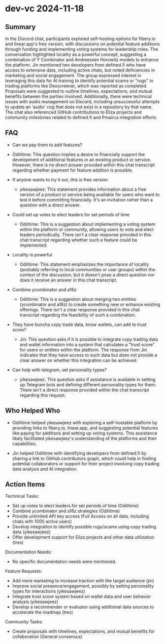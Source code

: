 # dev-vc 2024-11-18

## Summary

In the Discord chat, participants explored self-hosting options for fibery.io and linear.app's free version, with
discussions on potential feature additions through funding and implementing voting systems for leadership roles. The
conversation highlighted locality as a powerful concept, suggesting a combination of Y Combinator and Andreessen
Horowitz models to enhance the platform. Jin mentioned two developers from defined.fi who have access to extensive data,
including active chats, but noted deficiencies in marketing and social engagement. The group expressed interest in
leveraging this data for AI training to identify potential scams or "rugs" in trading platforms like Dexscreener, which
was reported as completed. Proposals were suggested to outline timelines, expectations, and mutual benefits between the
parties involved. Additionally, there were technical issues with audio management on Discord, including unsuccessful
attempts to update an 'audio' cog that does not exist in a repository by that name. The chat also referenced GitHub
contributions to Eliza projects and community milestones related to defined.fi and Pmairca integration efforts.

## FAQ

- Can we pay them to add features?
- Odilitime: This question implies a desire to financially support the development of additional features in an existing
  product or service. However, there is no direct answer provided within this chat transcript regarding whether payment
  for feature addition is possible.

- If anyone wants to try it out, this is free version

    - yikesawjeez: This statement provides information about a free version of a product or service being available for
      users who want to test it before committing financially. It's an invitation rather than a question with a direct
      answer.

- Could set up votes to elect leaders for set periods of time

    - Odilitime: This is a suggestion about implementing a voting system within the platform or community, allowing
      users to vote and elect leaders periodically. There isn't a clear response provided in this chat transcript
      regarding whether such a feature could be implemented.

- Locality is powerful

    - Odilitime: This statement emphasizes the importance of locality (probably referring to local communities or user
      groups) within the context of the discussion, but it doesn't pose a direct question nor does it receive an answer
      in this chat transcript.

- Combine ycombinator and a16z

    - Odilitime: This is a suggestion about merging two entities (ycombinator and a16z) to create something new or
      enhance existing offerings. There isn't a clear response provided in this chat transcript regarding the
      feasibility of such a combination.

- They have buncha copy trade data, know wallets, can add to trust score?

    - Jin: This question asks if it is possible to integrate copy trading data and wallet information into a system that
      calculates a "trust score" for users or entities within the platform. The response from Jin indicates that they
      have access to such data but does not provide a clear answer on whether this integration can be achieved.

- Can help with telegram, set personality types?
    - yikesawjeez: This question asks if assistance is available in setting up Telegram bots and defining different
      personality types for them. There isn't a direct response provided within the chat transcript regarding this
      request.

## Who Helped Who

- Odilitime helped yikesawjeez with exploring a self-hostable platform by providing links to fibery.io, linear.app, and
  suggesting potential features like paying for additions and setting up voting systems. This assistance likely
  facilitated yikesawjeez's understanding of the platforms and their capabilities.

- Jin helped Odilitime with identifying developers from defined.fi by sharing a link to GitHub contributors graph, which could help in finding potential collaborators or support for their project involving copy trading data analysis and AI integration.

## Action Items

Technical Tasks:

- Set up votes to elect leaders for set periods of time (Odilitime)
- Combine ycombinator and a16z strategies (Odilitime)
- Provide unlimited API key access (Full Access on all data, including chats with 1000 active users)
- Develop integration to identify possible rugs/scams using copy trading data (yikesawjeez)
- Offer development support for Eliza projects and other data utilization (tres)

Documentation Needs:

- No specific documentation needs were mentioned.

Feature Requests:

- Add more marketing to increase traction with the target audience (jin)
- Improve social presence/engagement, possibly by setting personality types for interactions (yikesawjeez)
- Integrate trust score system based on wallet data and user behavior analysis (yikesawjeez)
- Develop a recommender or evaluator using additional data sources to accelerate the roadmap (tres)

Community Tasks:

- Create proposals with timelines, expectations, and mutual benefits for collaboration (General consensus)
